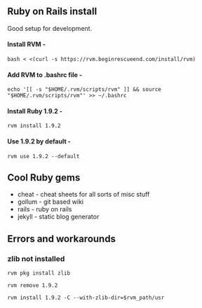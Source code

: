 ## Ruby on Rails install

Good setup for development.

#### Install RVM - 

`bash < <(curl -s https://rvm.beginrescueend.com/install/rvm)`

#### Add RVM to .bashrc file - 

`echo '[[ -s "$HOME/.rvm/scripts/rvm" ]] && source "$HOME/.rvm/scripts/rvm"' >> ~/.bashrc`

#### Install Ruby 1.9.2 - 

`rvm install 1.9.2`

#### Use 1.9.2 by default -

`rvm use 1.9.2 --default`

## Cool Ruby gems

* cheat - cheat sheets for all sorts of misc stuff
* gollum - git based wiki
* rails - ruby on rails
* jekyll - static blog generator

## Errors and workarounds

### zlib not installed

`rvm pkg install zlib`

`rvm remove 1.9.2`

`rvm install 1.9.2 -C --with-zlib-dir=$rvm_path/usr`

